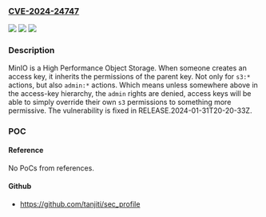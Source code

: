 ### [CVE-2024-24747](https://cve.mitre.org/cgi-bin/cvename.cgi?name=CVE-2024-24747)
![](https://img.shields.io/static/v1?label=Product&message=minio&color=blue)
![](https://img.shields.io/static/v1?label=Version&message=%3D%20%3C%20RELEASE.2024-01-31T20-20-33Z%20&color=brighgreen)
![](https://img.shields.io/static/v1?label=Vulnerability&message=CWE-269%3A%20Improper%20Privilege%20Management&color=brighgreen)

### Description

MinIO is a High Performance Object Storage. When someone creates an access key, it inherits the permissions of the parent key. Not only for `s3:*` actions, but also `admin:*` actions. Which means unless somewhere above in the access-key hierarchy, the `admin` rights are denied, access keys will be able to simply override their own `s3` permissions to something more permissive. The vulnerability is fixed in RELEASE.2024-01-31T20-20-33Z.

### POC

#### Reference
No PoCs from references.

#### Github
- https://github.com/tanjiti/sec_profile

